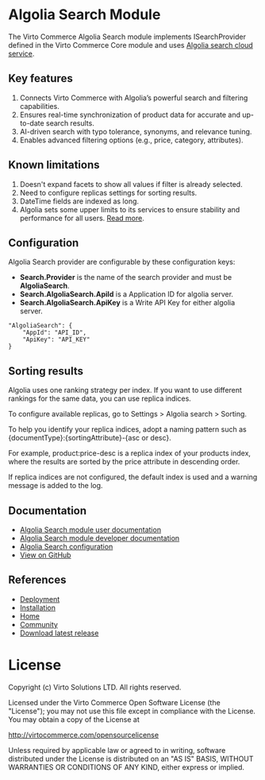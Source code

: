 # Algolia Search Module

The Virto Commerce Algolia Search module implements ISearchProvider defined in the Virto Commerce Core module and uses [Algolia search cloud service](https://algolia.com).

## Key features

1. Connects Virto Commerce with Algolia’s powerful search and filtering capabilities.
1. Ensures real-time synchronization of product data for accurate and up-to-date search results.
1. AI-driven search with typo tolerance, synonyms, and relevance tuning.
1. Enables advanced filtering options (e.g., price, category, attributes).

## Known limitations

1. Doesn't expand facets to show all values if filter is already selected.
1. Need to configure replicas settings for sorting results.
1. DateTime fields are indexed as long.
1. Algolia sets some upper limits to its services to ensure stability and performance for all users. [Read more](https://www.algolia.com/doc/guides/scaling/algolia-service-limits/).


## Configuration

Algolia Search provider are configurable by these configuration keys:

* **Search.Provider** is the name of the search provider and must be **AlgoliaSearch**.
* **Search.AlgoliaSearch.ApiId** is a Application ID for algolia server.
* **Search.AlgoliaSearch.ApiKey** is a Write API Key for either algolia server.

```
"AlgoliaSearch": {
    "AppId": "API_ID",
    "ApiKey": "API_KEY"
}
```

## Sorting results

Algolia uses one ranking strategy per index. If you want to use different rankings for the same data, you can use replica indices.

To configure available replicas, go to Settings > Algolia search > Sorting.

To help you identify your replica indices, adopt a naming pattern such as {documentType}:{sortingAttribute}-{asc or desc}.

For example, product:price-desc is a replica index of your products index, where the results are sorted by the price attribute in descending order.

If replica indices are not configured, the default index is used and a warning message is added to the log.

## Documentation

* [Algolia Search module user documentation](https://docs.virtocommerce.org/platform/user-guide/algolia/overview/)
* [Algolia Search module developer documentation](https://docs.virtocommerce.org/platform/developer-guide/Fundamentals/Indexed-Search/integration/algolia/)
* [Algolia Search configuration](https://docs.virtocommerce.org/platform/developer-guide/Configuration-Reference/appsettingsjson/#algolia)
* [View on GitHub](https://github.com/VirtoCommerce/vc-module-algolia-search)


## References

* [Deployment](https://docs.virtocommerce.org/platform/developer-guide/Tutorials-and-How-tos/Tutorials/deploy-module-from-source-code/)
* [Installation](https://docs.virtocommerce.org/platform/user-guide/modules-installation/)
* [Home](https://virtocommerce.com)
* [Community](https://www.virtocommerce.org)
* [Download latest release](https://github.com/VirtoCommerce/vc-module-algolia-search/releases/latest)


# License
Copyright (c) Virto Solutions LTD. All rights reserved.

Licensed under the Virto Commerce Open Software License (the "License"); you
may not use this file except in compliance with the License. You may
obtain a copy of the License at

http://virtocommerce.com/opensourcelicense

Unless required by applicable law or agreed to in writing, software
distributed under the License is distributed on an "AS IS" BASIS,
WITHOUT WARRANTIES OR CONDITIONS OF ANY KIND, either express or
implied.
